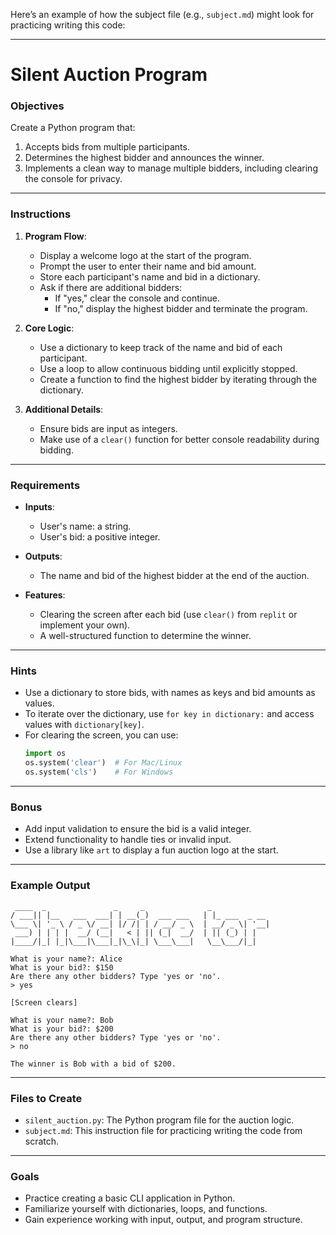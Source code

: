Here’s an example of how the subject file (e.g., `subject.md`) might look for practicing writing this code:

---

# Silent Auction Program

### **Objectives**

Create a Python program that:
1. Accepts bids from multiple participants.
2. Determines the highest bidder and announces the winner.
3. Implements a clean way to manage multiple bidders, including clearing the console for privacy.

---

### **Instructions**

1. **Program Flow**:
   - Display a welcome logo at the start of the program.
   - Prompt the user to enter their name and bid amount.
   - Store each participant's name and bid in a dictionary.
   - Ask if there are additional bidders:
     - If "yes," clear the console and continue.
     - If "no," display the highest bidder and terminate the program.

2. **Core Logic**:
   - Use a dictionary to keep track of the name and bid of each participant.
   - Use a loop to allow continuous bidding until explicitly stopped.
   - Create a function to find the highest bidder by iterating through the dictionary.

3. **Additional Details**:
   - Ensure bids are input as integers.
   - Make use of a `clear()` function for better console readability during bidding.

---

### **Requirements**

- **Inputs**:
  - User's name: a string.
  - User's bid: a positive integer.

- **Outputs**:
  - The name and bid of the highest bidder at the end of the auction.

- **Features**:
  - Clearing the screen after each bid (use `clear()` from `replit` or implement your own).
  - A well-structured function to determine the winner.

---

### **Hints**

- Use a dictionary to store bids, with names as keys and bid amounts as values.
- To iterate over the dictionary, use `for key in dictionary:` and access values with `dictionary[key]`.
- For clearing the screen, you can use:
  ```python
  import os
  os.system('clear')  # For Mac/Linux
  os.system('cls')    # For Windows
  ```

---

### **Bonus**

- Add input validation to ensure the bid is a valid integer.
- Extend functionality to handle ties or invalid input.
- Use a library like `art` to display a fun auction logo at the start.

---

### **Example Output**

```plaintext
 ____  _               _     _              _             
/ ___|| |__   ___  ___| | __(_)  ___ ___   | |_ ___  _ __ 
\___ \| '_ \ / _ \/ __| |/ /| | / __/ _ \  | __/ _ \| '__|
 ___) | | | |  __/ (__|   < | || (_|  __/  | || (_) | |   
|____/|_| |_|\___|\___|_|\_\|_| \___\___|   \__\___/|_|   
                                                        
What is your name?: Alice
What is your bid?: $150
Are there any other bidders? Type 'yes or 'no'.
> yes

[Screen clears]

What is your name?: Bob
What is your bid?: $200
Are there any other bidders? Type 'yes or 'no'.
> no

The winner is Bob with a bid of $200.
```

--- 

### **Files to Create**

- `silent_auction.py`: The Python program file for the auction logic.
- `subject.md`: This instruction file for practicing writing the code from scratch.

--- 

### **Goals**

- Practice creating a basic CLI application in Python.
- Familiarize yourself with dictionaries, loops, and functions.
- Gain experience working with input, output, and program structure.



